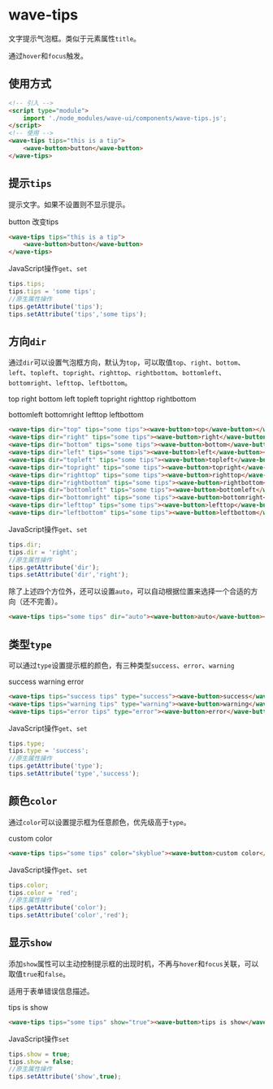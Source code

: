 # wave-tips

文字提示气泡框。类似于元素属性`title`。

通过`hover`和`focus`触发。

## 使用方式

```html
<!-- 引入 -->
<script type="module">
    import './node_modules/wave-ui/components/wave-tips.js';
</script>
<!-- 使用 -->
<wave-tips tips="this is a tip">
    <wave-button>button</wave-button>
</wave-tips>
```

## 提示`tips`

提示文字。如果不设置则不显示提示。

<wave-tips tips="this is a tip">
    <wave-button>button</wave-button>
</wave-tips>
<wave-button type="primary" onclick="this.previousElementSibling.tips='this is a new tip!'">改变tips</wave-button>

```html
<wave-tips tips="this is a tip">
    <wave-button>button</wave-button>
</wave-tips>
```

JavaScript操作`get`、`set`

```js
tips.tips;
tips.tips = 'some tips';
//原生属性操作
tips.getAttribute('tips');
tips.setAttribute('tips','some tips');
```

## 方向`dir`

通过`dir`可以设置气泡框方向，默认为`top`，可以取值`top`、`right`、`bottom`、`left`、`topleft`、`topright`、`righttop`、`rightbottom`、`bottomleft`、`bottomright`、`lefttop`、`leftbottom`。

<wave-tips tips="some tips" dir="top"><wave-button>top</wave-button></wave-tips>
<wave-tips tips="some tips" dir="right"><wave-button>right</wave-button></wave-tips>
<wave-tips tips="some tips" dir="bottom"><wave-button>bottom</wave-button></wave-tips>
<wave-tips tips="some tips" dir="left"><wave-button>left</wave-button></wave-tips>
<wave-tips tips="some tips" dir="topleft"><wave-button>topleft</wave-button></wave-tips>
<wave-tips tips="some tips" dir="topright"><wave-button>topright</wave-button></wave-tips>
<wave-tips tips="a a a a a a a a a righttop righttop righttop righttop righttop some tips" dir="righttop"><wave-button>righttop</wave-button></wave-tips>
<wave-tips tips="a a a rightbottom rightbottom rightbottom rightbottom rightbottom some tips" dir="rightbottom"><wave-button>rightbottom</wave-button></wave-tips>


<wave-tips tips="some tips" dir="bottomleft"><wave-button>bottomleft</wave-button></wave-tips>
<wave-tips tips="some tips" dir="bottomright"><wave-button>bottomright</wave-button></wave-tips>
<wave-tips tips="a a a a a a a a a lefttop lefttop lefttop lefttop lefttop lefttop some tips" dir="lefttop"><wave-button>lefttop</wave-button></wave-tips>
<wave-tips tips="a a a a a a a a a leftbottom leftbottom leftbottom leftbottom leftbottom leftbottom leftbottom leftbottom some tips" dir="leftbottom"><wave-button>leftbottom</wave-button></wave-tips>

```html
<wave-tips dir="top" tips="some tips"><wave-button>top</wave-button></wave-tips>
<wave-tips dir="right" tips="some tips"><wave-button>right</wave-button></wave-tips>
<wave-tips dir="bottom" tips="some tips"><wave-button>bottom</wave-button></wave-tips>
<wave-tips dir="left" tips="some tips"><wave-button>left</wave-button></wave-tips>
<wave-tips dir="topleft" tips="some tips"><wave-button>topleft</wave-button></wave-tips>
<wave-tips dir="topright" tips="some tips"><wave-button>topright</wave-button></wave-tips>
<wave-tips dir="righttop" tips="some tips"><wave-button>righttop</wave-button></wave-tips>
<wave-tips dir="rightbottom" tips="some tips"><wave-button>rightbottom</wave-button></wave-tips>
<wave-tips dir="bottomleft" tips="some tips"><wave-button>bottomleft</wave-button></wave-tips>
<wave-tips dir="bottomright" tips="some tips"><wave-button>bottomright</wave-button></wave-tips>
<wave-tips dir="lefttop" tips="some tips"><wave-button>lefttop</wave-button></wave-tips>
<wave-tips dir="leftbottom" tips="some tips"><wave-button>leftbottom</wave-button></wave-tips>
```


JavaScript操作`get`、`set`

```js
tips.dir;
tips.dir = 'right';
//原生属性操作
tips.getAttribute('dir');
tips.setAttribute('dir','right');
```

除了上述四个方位外，还可以设置`auto`，可以自动根据位置来选择一个合适的方向（还不完善）。

```html
<wave-tips tips="some tips" dir="auto"><wave-button>auto</wave-button></wave-tips>
```

## 类型`type`

可以通过`type`设置提示框的颜色，有三种类型`success`、`error`、`warning`

<wave-tips tips="success tips" type="success"><wave-button>success</wave-button></wave-tips>
<wave-tips tips="warning tips" type="warning"><wave-button>warning</wave-button></wave-tips>
<wave-tips tips="error tips" type="error"><wave-button>error</wave-button></wave-tips>

```html
<wave-tips tips="success tips" type="success"><wave-button>success</wave-button></wave-tips>
<wave-tips tips="warning tips" type="warning"><wave-button>warning</wave-button></wave-tips>
<wave-tips tips="error tips" type="error"><wave-button>error</wave-button></wave-tips>
```

JavaScript操作`get`、`set`

```js
tips.type;
tips.type = 'success';
//原生属性操作
tips.getAttribute('type');
tips.setAttribute('type','success');
```

## 颜色`color`

通过`color`可以设置提示框为任意颜色，优先级高于`type`。

<wave-tips tips="some tips" color="skyblue"><wave-button>custom color</wave-button></wave-tips>

```html
<wave-tips tips="some tips" color="skyblue"><wave-button>custom color</wave-button></wave-tips>
```

JavaScript操作`get`、`set`

```js
tips.color;
tips.color = 'red';
//原生属性操作
tips.getAttribute('color');
tips.setAttribute('color','red');
```

## 显示`show`

添加`show`属性可以主动控制提示框的出现时机，不再与`hover`和`focus`关联，可以取值`true`和`false`。

适用于表单错误信息描述。

<wave-tips tips="some tips" show="true"><wave-button>tips is show</wave-button></wave-tips>
<wave-switch checked onchange="this.previousElementSibling.show = this.checked;"></wave-switch>

```html
<wave-tips tips="some tips" show="true"><wave-button>tips is show</wave-button></wave-tips>
```

JavaScript操作`set`

```js
tips.show = true;
tips.show = false;
//原生属性操作
tips.setAttribute('show',true);
```
